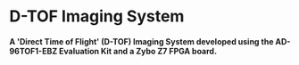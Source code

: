 # D-TOF Imaging System
#### A 'Direct Time of Flight' (D-TOF) Imaging System developed using the AD-96TOF1-EBZ Evaluation Kit and a Zybo Z7 FPGA board.
